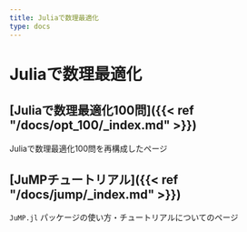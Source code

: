 ```yaml
---
title: Juliaで数理最適化
type: docs
---
```


# Juliaで数理最適化

## [Juliaで数理最適化100問]({{< ref "/docs/opt_100/_index.md" >}})
Juliaで数理最適化100問を再構成したページ

## [JuMPチュートリアル]({{< ref "/docs/jump/_index.md" >}})
`JuMP.jl` パッケージの使い方・チュートリアルについてのページ
